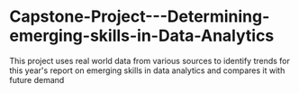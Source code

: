# Capstone-Project---Determining-emerging-skills-in-Data-Analytics
This project uses real world data from various sources to identify trends for this year's report on emerging skills in data analytics and compares it with future demand 

